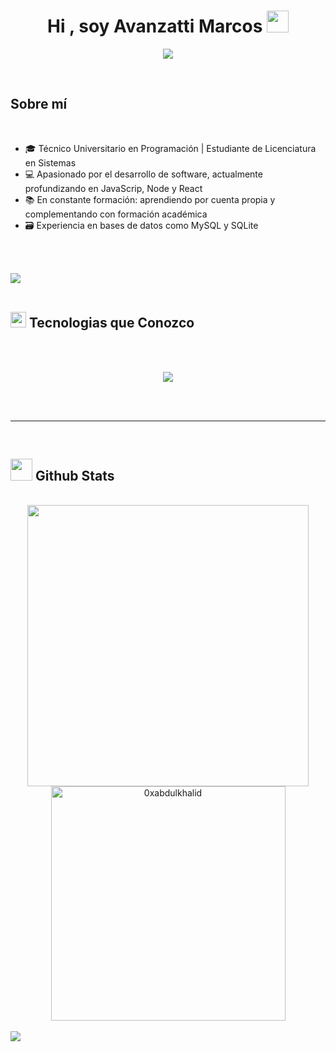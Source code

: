 
<h1 align="center"><b>Hi , soy Avanzatti Marcos </b><img src="https://media.giphy.com/media/hvRJCLFzcasrR4ia7z/giphy.gif" width="35"></h1>
<!--  -->
<p align="center">
  <a href="https://github.com/DenverCoder1/readme-typing-svg"><img src="https://readme-typing-svg.herokuapp.com?font=Time+New+Roman&color=cyan&size=25&center=true&vCenter=true&width=600&height=100&lines=Tecnico+en+Programación..&hearts;++;Aspiring+Backend+Developer..<3"></a>
</p>


<br>



	
## <picture></picture> **Sobre mí**


<br>

- 🎓 Técnico Universitario en Programación | Estudiante de Licenciatura en Sistemas  
- 💻 Apasionado por el desarrollo de software, actualmente profundizando en JavaScrip, Node y React
- 📚 En constante formación: aprendiendo por cuenta propia y complementando con formación académica  
- 🗃 Experiencia en bases de datos como MySQL y SQLite  


<br><br>

<img src="https://user-images.githubusercontent.com/73097560/115834477-dbab4500-a447-11eb-908a-139a6edaec5c.gif"><br><br>

## <img src="https://media2.giphy.com/media/QssGEmpkyEOhBCb7e1/giphy.gif?cid=ecf05e47a0n3gi1bfqntqmob8g9aid1oyj2wr3ds3mg700bl&rid=giphy.gif" width ="25"><b> Tecnologias que Conozco</b>
<br>
<br>
<p align="center">
  <a href="https://skillicons.dev">
    <img src="https://skillicons.dev/icons?i=git,php,css,discord,figma,github,html,java,js,mysql,nextjs,nodejs,react,ts,vscode&perline=14" />
  </a>
</p>
<br>
<br>

-----

<br>


## <img src="https://media.giphy.com/media/iY8CRBdQXODJSCERIr/giphy.gif" width="35"><b> Github Stats </b>
<br>

<div align="center">

<a href="https://github.com/MarcosAVZ">
  <img src="https://github-readme-stats.vercel.app/api?username=MarcosAVZ&include_all_commits=true&count_private=true&show_icons=true&line_height=20&title_color=7A7ADB&icon_color=2234AE&text_color=D3D3D3&bg_color=0,000000,130F40" width="450"/>
  <img src="https://github-readme-stats.vercel.app/api/top-langs?username=MarcosAVZ&show_icons=true&locale=en&layout=compact&line_height=20&title_color=7A7ADB&icon_color=2234AE&text_color=D3D3D3&bg_color=0,000000,130F40" width="375"  alt="0xabdulkhalid"/>

</a>
</div>


<br>
<img src="https://user-images.githubusercontent.com/73097560/115834477-dbab4500-a447-11eb-908a-139a6edaec5c.gif">
<br>
